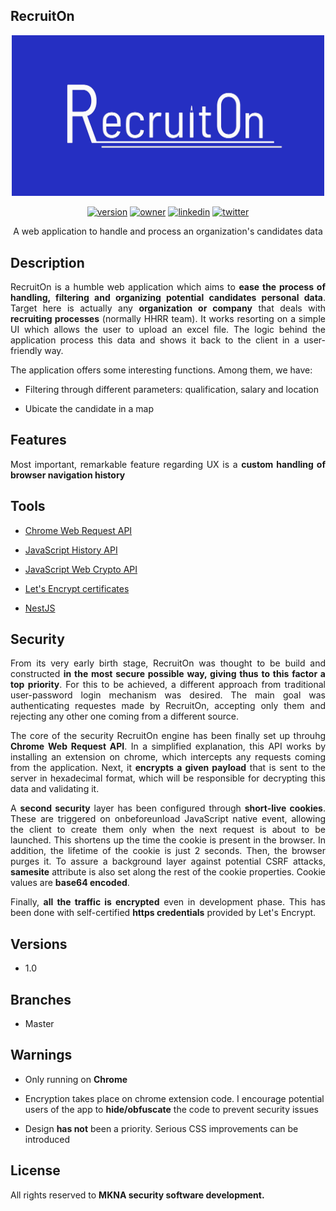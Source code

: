 ## RecruitOn 

<p align="center">
  <img src="https://github.com/ims-opensolutions/space-frog-recruit-on-app/blob/master/logo/Recruit0n_big.jpg" width=500 alt="RecruitOn Logo" />
</p>

<p align="center">  
  <a href="" target="_blank"><img alt="version" src="https://img.shields.io/badge/version-1.0-brightgreen.svg?style=flat" /></a>
  <a href="" target="_blank"><img alt="owner" src="https://img.shields.io/badge/owner-MKNA--dev-127ab5.svg?style=flat" /></a>
  <a href="https://www.linkedin.com/in/iv%C3%A1n-miranda-stavenuiter-b40412b7/" target="_blank"><img alt="linkedin" src="https://img.shields.io/badge/social-LinkedIn-106494.svg?style=flat" /></a>
  <a href="https://twitter.com/im_stavenuiter" target="_blank"><img alt="twitter" src="https://img.shields.io/twitter/follow/im_stavenuiter.svg?style=social&label=Follow" /></a>
</p>

<p align="center">A web application to handle and process an organization's candidates data</p>

## Description

<p align="justify">RecruitOn is a humble web application which aims to <b>ease the process of handling, filtering and organizing potential candidates personal data</b>. Target here is actually any <b>organization or company</b> that deals with <b>recruiting processes</b> (normally HHRR team). It works resorting on a simple UI which allows the user to upload an excel file. The logic behind the application process this data and shows it back to the client in a user-friendly way. </p>

<p align="justify">The application offers some interesting functions. Among them, we have:</p>

* <p>Filtering through different parameters: qualification, salary and location</p>
* <p>Ubicate the candidate in a map</p>

## Features

<p align="justify">Most important, remarkable feature regarding UX is a <b>custom handling of browser navigation history</b></p>

## Tools

* <p><a href="https://developer.chrome.com/docs/extensions/reference/webRequest/">Chrome Web Request API</a></p>
* <p><a href="https://developer.mozilla.org/es/docs/Web/API/History" target="_blank">JavaScript History API</a></p>
* <p><a href="https://developer.mozilla.org/es/docs/Web/API/Web_Crypto_API" target="_blank">JavaScript Web Crypto API</a></p>
* <p><a href="https://letsencrypt.org/docs/certificates-for-localhost/" target="_blank">Let's Encrypt certificates</a></p>
* <p><a href="https://nestjs.com/" target="_blank">NestJS</a></p>

## Security

<p align="justify">From its very early birth stage, RecruitOn was thought to be build and constructed <b>in the most secure possible way, giving thus to this factor a top priority</b>. For this to be achieved, a different approach from traditional user-password login mechanism was desired. The main goal was authenticating requestes made by RecruitOn, accepting only them and rejecting any other one coming from a different source.</p>

<p align="justify">The core of the security RecruitOn engine has been finally set up throuhg <b>Chrome Web Request API</b>. In a simplified explanation, this API works by installing an extension on chrome, which intercepts any requests coming from the application. Next, it <b>encrypts a given payload</b> that is sent to the server in hexadecimal format, which will be responsible for decrypting this data and validating it.</p>

<p align="justify">A <b>second security</b> layer has been configured through <b>short-live cookies</b>. These are triggered on onbeforeunload JavaScript native event, allowing the client to create them only when the next request is about to be launched. This shortens up the time the cookie is present in the browser. In addition, the lifetime of the cookie is just 2 seconds. Then, the browser purges it. To assure a background layer against potential CSRF attacks, <b>samesite</b> attribute is also set along the rest of the cookie properties. Cookie values are <b>base64 encoded</b>.</p>

<p align="justify">Finally, <b>all the traffic is encrypted</b> even in development phase. This has been done with self-certified <b>https credentials</b> provided by Let's Encrypt.</p>

## Versions

* <p>1.0</p>

## Branches 

* <p>Master</p>

## Warnings

* <p>Only running on <b>Chrome</b></p>
* <p>Encryption takes place on chrome extension code. I encourage potential users of the app to <b>hide/obfuscate</b> the code to prevent security issues</p>
* <p>Design <b>has not</b> been a priority. Serious CSS improvements can be introduced</p>

## License

<p align="justify">All rights reserved to <b>MKNA security software development<b>.</p>

